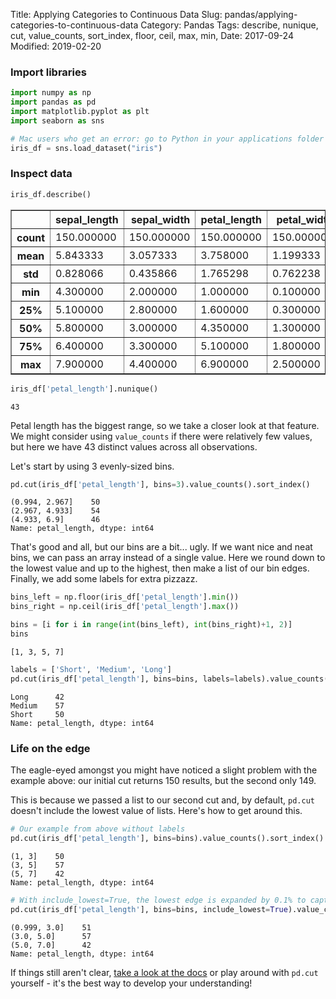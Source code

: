 Title: Applying Categories to Continuous Data
Slug: pandas/applying-categories-to-continuous-data
Category: Pandas
Tags: describe, nunique, cut, value_counts, sort_index, floor, ceil, max, min, 
Date: 2017-09-24
Modified: 2019-02-20

### Import libraries


```python
import numpy as np
import pandas as pd
import matplotlib.pyplot as plt
import seaborn as sns

# Mac users who get an error: go to Python in your applications folder and click Install Certificates
iris_df = sns.load_dataset("iris")
```

### Inspect data


```python
iris_df.describe()
```




<div>
<style scoped>
    .dataframe tbody tr th:only-of-type {
        vertical-align: middle;
    }

    .dataframe tbody tr th {
        vertical-align: top;
    }

    .dataframe thead th {
        text-align: right;
    }
</style>
<table border="1" class="dataframe">
  <thead>
    <tr style="text-align: right;">
      <th></th>
      <th>sepal_length</th>
      <th>sepal_width</th>
      <th>petal_length</th>
      <th>petal_width</th>
    </tr>
  </thead>
  <tbody>
    <tr>
      <th>count</th>
      <td>150.000000</td>
      <td>150.000000</td>
      <td>150.000000</td>
      <td>150.000000</td>
    </tr>
    <tr>
      <th>mean</th>
      <td>5.843333</td>
      <td>3.057333</td>
      <td>3.758000</td>
      <td>1.199333</td>
    </tr>
    <tr>
      <th>std</th>
      <td>0.828066</td>
      <td>0.435866</td>
      <td>1.765298</td>
      <td>0.762238</td>
    </tr>
    <tr>
      <th>min</th>
      <td>4.300000</td>
      <td>2.000000</td>
      <td>1.000000</td>
      <td>0.100000</td>
    </tr>
    <tr>
      <th>25%</th>
      <td>5.100000</td>
      <td>2.800000</td>
      <td>1.600000</td>
      <td>0.300000</td>
    </tr>
    <tr>
      <th>50%</th>
      <td>5.800000</td>
      <td>3.000000</td>
      <td>4.350000</td>
      <td>1.300000</td>
    </tr>
    <tr>
      <th>75%</th>
      <td>6.400000</td>
      <td>3.300000</td>
      <td>5.100000</td>
      <td>1.800000</td>
    </tr>
    <tr>
      <th>max</th>
      <td>7.900000</td>
      <td>4.400000</td>
      <td>6.900000</td>
      <td>2.500000</td>
    </tr>
  </tbody>
</table>
</div>




```python
iris_df['petal_length'].nunique()
```




    43



Petal length has the biggest range, so we take a closer look at that feature. We might consider using `value_counts` if there were relatively few values, but here we have 43 distinct values across all observations.

Let's start by using 3 evenly-sized bins.


```python
pd.cut(iris_df['petal_length'], bins=3).value_counts().sort_index()
```




    (0.994, 2.967]    50
    (2.967, 4.933]    54
    (4.933, 6.9]      46
    Name: petal_length, dtype: int64



That's good and all, but our bins are a bit... ugly. If we want nice and neat bins, we can pass an array instead of a single value. Here we round down to the lowest value and up to the highest, then make a list of our bin edges. Finally, we add some labels for extra pizzazz.


```python
bins_left = np.floor(iris_df['petal_length'].min())
bins_right = np.ceil(iris_df['petal_length'].max())

bins = [i for i in range(int(bins_left), int(bins_right)+1, 2)]
bins
```




    [1, 3, 5, 7]




```python
labels = ['Short', 'Medium', 'Long']
pd.cut(iris_df['petal_length'], bins=bins, labels=labels).value_counts().sort_index(ascending=False)
```




    Long      42
    Medium    57
    Short     50
    Name: petal_length, dtype: int64



### Life on the edge
The eagle-eyed amongst you might have noticed a slight problem with the example above: our initial cut returns 150 results, but the second only 149.

This is because we passed a list to our second cut and, by default, `pd.cut` doesn't include the lowest value of lists. Here's how to get around this.


```python
# Our example from above without labels
pd.cut(iris_df['petal_length'], bins=bins).value_counts().sort_index()
```




    (1, 3]    50
    (3, 5]    57
    (5, 7]    42
    Name: petal_length, dtype: int64




```python
# With include_lowest=True, the lowest edge is expanded by 0.1% to capture all values
pd.cut(iris_df['petal_length'], bins=bins, include_lowest=True).value_counts().sort_index()
```




    (0.999, 3.0]    51
    (3.0, 5.0]      57
    (5.0, 7.0]      42
    Name: petal_length, dtype: int64



If things still aren't clear, [take a look at the docs](https://pandas.pydata.org/pandas-docs/stable/generated/pandas.cut.html) or play around with `pd.cut` yourself - it's the best way to develop your understanding!
